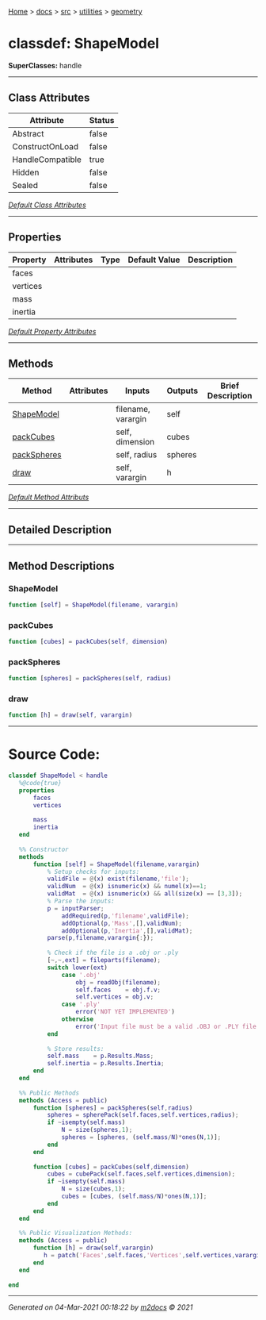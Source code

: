 [Home](../../../index.md) > [docs](../../../docs_index.md) > [src](../../src_index.md) > [utilities](../utilities_index.md) > [geometry](geometry_index.md)  


# classdef: ShapeModel

**SuperClasses:** handle



 ***

## Class Attributes

| Attribute         | Status   | 
| ----------------- | -------- | 
| Abstract | false | 
| ConstructOnLoad | false | 
| HandleCompatible | true | 
| Hidden | false | 
| Sealed | false | 


[*Default Class Attributes*](https://www.mathworks.com/help/matlab/matlab_oop/class-attributes.html)

 ***

## Properties

| Property | Attributes  | Type | Default Value | Description |
| -------- | ----------- | ---- | ------------- | ----------- |
| faces |   |  |  |  |
| vertices |   |  |  |  |
| mass |   |  |  |  |
| inertia |   |  |  |  |

[*Default Property Attributes*](https://www.mathworks.com/help/matlab/matlab_oop/property-attributes.html)

 ***

## Methods

| Method | Attributes | Inputs | Outputs | Brief Description |
| ------ | ---------- | ------ | ------- | ----------------- |
| [ShapeModel](#shapemodel) |   | filename, varargin | self |  |
| [packCubes](#packcubes) |   | self, dimension | cubes |  |
| [packSpheres](#packspheres) |   | self, radius | spheres |  |
| [draw](#draw) |   | self, varargin | h |  |


[*Default Method Attributs*](https://www.mathworks.com/help/matlab/matlab_oop/method-attributes.html)

 ***

## Detailed Description



 ***

## Method Descriptions

### ShapeModel

```matlab
function [self] = ShapeModel(filename, varargin)
```

### packCubes

```matlab
function [cubes] = packCubes(self, dimension)
```

### packSpheres

```matlab
function [spheres] = packSpheres(self, radius)
```

### draw

```matlab
function [h] = draw(self, varargin)
```



 
 *** 

# Source Code:

 ```matlab 
 classdef ShapeModel < handle
    %@code{true}
    properties
        faces
        vertices
        
        mass
        inertia
    end
    
    %% Constructor
    methods
        function [self] = ShapeModel(filename,varargin)
            % Setup checks for inputs:
            validFile = @(x) exist(filename,'file');
            validNum  = @(x) isnumeric(x) && numel(x)==1;
            validMat  = @(x) isnumeric(x) && all(size(x) == [3,3]);
            % Parse the inputs:
            p = inputParser;
                addRequired(p,'filename',validFile);
                addOptional(p,'Mass',[],validNum);
                addOptional(p,'Inertia',[],validMat);
            parse(p,filename,varargin{:});
            
            % Check if the file is a .obj or .ply
            [~,~,ext] = fileparts(filename);
            switch lower(ext)
                case '.obj'
                    obj = readObj(filename);
                    self.faces    = obj.f.v;
                    self.vertices = obj.v;
                case '.ply'
                    error('NOT YET IMPLEMENTED')
                otherwise
                    error('Input file must be a valid .OBJ or .PLY file')
            end
            
            % Store results:
            self.mass    = p.Results.Mass;
            self.inertia = p.Results.Inertia;
        end
    end
    
    %% Public Methods
    methods (Access = public)
        function [spheres] = packSpheres(self,radius)
            spheres = spherePack(self.faces,self.vertices,radius);
            if ~isempty(self.mass)
                N = size(spheres,1);
                spheres = [spheres, (self.mass/N)*ones(N,1)];
            end
        end
        
        function [cubes] = packCubes(self,dimension)
            cubes = cubePack(self.faces,self.vertices,dimension); 
            if ~isempty(self.mass)
                N = size(cubes,1);
                cubes = [cubes, (self.mass/N)*ones(N,1)];
            end
        end
    end
    
    %% Public Visualization Methods:
    methods (Access = public)
        function [h] = draw(self,varargin)
           h = patch('Faces',self.faces,'Vertices',self.vertices,varargin{:}); 
        end
    end
    
end 
``` 
 
***

*Generated on 04-Mar-2021 00:18:22 by [m2docs](https://github.com/crgnam-research/m2docs) © 2021*
